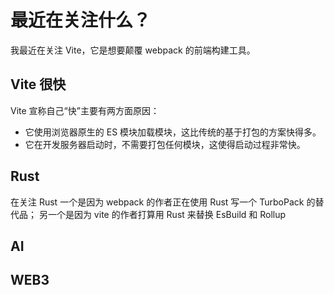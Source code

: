 # 最近在关注什么？

我最近在关注 Vite，它是想要颠覆 webpack 的前端构建工具。

## Vite 很快

Vite 宣称自己“快”主要有两方面原因：

- 它使用浏览器原生的 ES 模块加载模块，这比传统的基于打包的方案快得多。
- 它在开发服务器启动时，不需要打包任何模块，这使得启动过程非常快。

## Rust

在关注 Rust 一个是因为 webpack 的作者正在使用 Rust 写一个 TurboPack 的替代品；
另一个是因为 vite 的作者打算用 Rust 来替换 EsBuild 和 Rollup

## AI

## WEB3